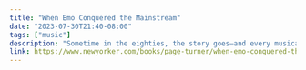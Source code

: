 ```yaml
---
title: "When Emo Conquered the Mainstream"
date: "2023-07-30T21:40-08:00"
tags: ["music"]
description: "Sometime in the eighties, the story goes—and every musical genre is ultimately a story—a few bands in America’s hypermasculine hardcore-punk scene started making music with poetic, emotionally vulnerable lyrics, and people called this music “emo,” as in “emocore,” as in “emotional hardcore."
link: https://www.newyorker.com/books/page-turner/when-emo-conquered-the-mainstream
---
```

